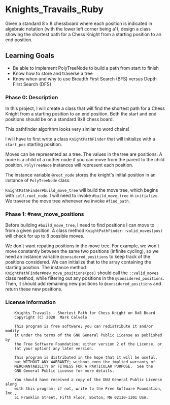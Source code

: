 # Knights_Travails_Ruby
Given a standard 8 x 8 chessboard where each position is indicated in algebraic notation (with the lower left corner being a1), design a class showing the shortest path for a Chess Knight from a starting position to an end position.

## Learning Goals
* Be able to implement PolyTreeNode to build a path from start to finish
* Know how to store and traverse a tree
* Know when and why to use Breadth First Search (BFS) versus Depth First Search (DFS)

### Phase 0: Description
In this project, I will create a class that will find the shortest path for a Chess Knight from a starting position to an end position. Both the start and end positions should be on a standard 8x8 chess board.

This pathfinder algorithm looks very similar to word chains!

I will have to first write a class ```KnightPathFinder``` that will initialize with a ```start_pos``` starting position.

Moves can be represented as a tree. The values in the tree are positions. A node is a child of a nother node if you can move from the parent to the child position. ```PolyTreeNode``` instances will represent each position.

The instance variable ```@root_node``` stores the knight's initial position in an instance of ```PolyTreeNode``` class.

```KnightPathFinder#build_move_tree``` will build the move tree, which begins with ```self.root_node```. I will need to invoke ```#build_move_tree``` in ```initialize```. We traverse the move tree whenever we invoke ```#find_path```.

### Phase 1: #new_move_positions
Before building ```#build_move_tree```, I need to find positions I can move to from a given position. A class method ```KnightPathFinder::valid_moves(pos)``` will check for up to 8 possible moves.

We don't want repating positions in the move tree. For example, we won't move constantly between the same two positions (infinite cycling), so we need an instance variable ```@considered_positions``` to keep track of the positions considered. We can initialize that to the array containing the starting position. The instance method ```KnightPathFinder#new_move_positions(pos)``` should call the ```::valid_moves``` class method, while filtering out any positions in the ```@considered_positions```. Then, it should add remaining new positions to ```@considered_positions``` and return these new positions.

### License Information

```
    Knights Travails - Shortest Path for Chess Knight on 8x8 Board
    Copyright (C) 2020  Mark Calvelo

    This program is free software; you can redistribute it and/or modify
    it under the terms of the GNU General Public License as published by
    the Free Software Foundation; either version 2 of the License, or
    (at your option) any later version.

    This program is distributed in the hope that it will be useful,
    but WITHOUT ANY WARRANTY; without even the implied warranty of
    MERCHANTABILITY or FITNESS FOR A PARTICULAR PURPOSE.  See the
    GNU General Public License for more details.

    You should have received a copy of the GNU General Public License along
    with this program; if not, write to the Free Software Foundation, Inc.,
    51 Franklin Street, Fifth Floor, Boston, MA 02110-1301 USA.
```